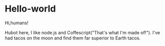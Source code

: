 # Hello-world
Hi,humans!

Hubot here, I like node.js and Coffescript("That's what I'm made of!").
I've had tacos on the moon and find them far superior to Earth tacos.
